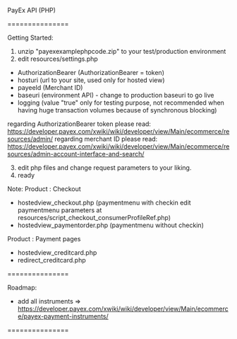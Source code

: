 PayEx API (PHP)

===============

Getting Started:
1. unzip "payexexamplephpcode.zip" to your test/production environment
2. edit resources/settings.php
 - AuthorizationBearer (AuthorizationBearer = token)
 - hosturi (url to your site, used only for hosted view)
 - payeeId (Merchant ID)
 - baseuri (environment API) - change to production baseuri to go live
 - logging (value "true" only for testing purpose, not recommended when having huge transaction volumes because of synchronous blocking)
 
regarding AuthorizationBearer token please read: https://developer.payex.com/xwiki/wiki/developer/view/Main/ecommerce/resources/admin/
regarding merchant ID please read: https://developer.payex.com/xwiki/wiki/developer/view/Main/ecommerce/resources/admin-account-interface-and-search/

3. edit php files and change request parameters to your liking.
4. ready

Note:
Product : Checkout
 - hostedview_checkout.php (paymentmenu with checkin edit paymentmenu parameters at resources/script_checkout_consumerProfileRef.php)
 - hostedview_paymentorder.php (paymentmenu without checkin)

Product : Payment pages
 - hostedview_creditcard.php
 - redirect_creditcard.php

===============

Roadmap:
* add all instruments => https://developer.payex.com/xwiki/wiki/developer/view/Main/ecommerce/payex-payment-instruments/

===============
